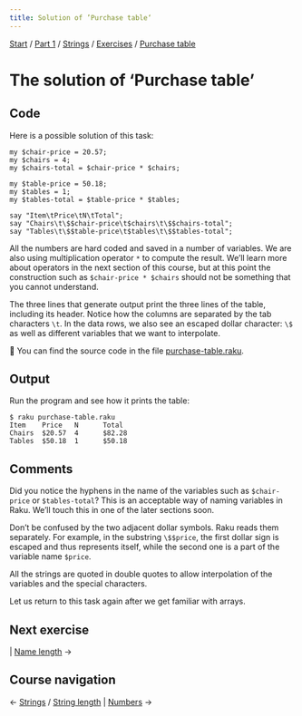 ```yaml
---
title: Solution of ’Purchase table‘
---
```


[Start](/raku-course) / [Part 1](/raku-course/part1) / [Strings](/raku-course/strings) / [Exercises](../..) / [Purchase table](..)

# The solution of ‘Purchase table’

## Code

Here is a possible solution of this task:

    my $chair-price = 20.57;
    my $chairs = 4;
    my $chairs-total = $chair-price * $chairs;

    my $table-price = 50.18;
    my $tables = 1;
    my $tables-total = $table-price * $tables;

    say "Item\tPrice\tN\tTotal";
    say "Chairs\t\$$chair-price\t$chairs\t\$$chairs-total";
    say "Tables\t\$$table-price\t$tables\t\$$tables-total";

All the numbers are hard coded and saved in a number of variables. We are also using multiplication operator `*` to compute the result. We’ll learn more about operators in the next section of this course, but at this point the construction such as `$chair-price * $chairs` should not be something that you cannot understand.

The three lines that generate output print the three lines of the table, including its header. Notice how the columns are separated by the tab characters `\t`. In the data rows, we also see an escaped dollar character: `\$` as well as different variables that we want to interpolate.

🦋 You can find the source code in the file [purchase-table.raku](https://github.com/ash/raku-course/blob/master/strings/exercises/purchase-table/solution/purchase-table.raku).

## Output

Run the program and see how it prints the table:

    $ raku purchase-table.raku
    Item    Price   N      Total
    Chairs  $20.57  4      $82.28
    Tables  $50.18  1      $50.18

## Comments

Did you notice the hyphens in the name of the variables such as `$chair-price` or `$tables-total`? This is an acceptable way of naming variables in Raku. We’ll touch this in one of the later sections soon.

Don’t be confused by the two adjacent dollar symbols. Raku reads them separately. For example, in the substring `\$$price`, the first dollar sign is escaped and thus represents itself, while the second one is a part of the variable name `$price`.

All the strings are quoted in double quotes to allow interpolation of the variables and the special characters.

Let us return to this task again after we get familiar with arrays.

## Next exercise

| [Name length](../../name-length) →

## Course navigation

← [Strings](/raku-course/strings) / [String length](/raku-course/strings/string-length) | [Numbers](/raku-course/numbers) →



